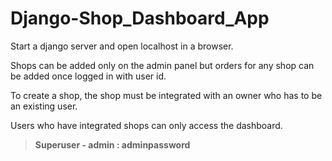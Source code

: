 # Django-Shop_Dashboard_App
Start a django server and open localhost in a browser.

Shops can be added only on the admin panel but orders for any shop can be added once logged in with user id.

To create a shop, the shop must be integrated with an owner who has to be an existing user.

Users who have integrated shops can only access the dashboard.



> **Superuser - admin : adminpassword**
